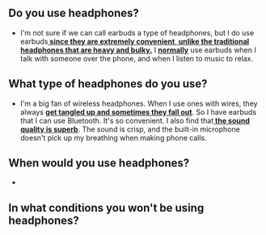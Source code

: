 ## Do you use headphones?
- I'm not sure if we can call earbuds a type of headphones, but I do use earbuds<b><u> since they are extremely convenient</u></b>,<b><u> unlike the traditional headphones that are heavy and bulky.</u></b> I <b><u>normally</u></b> use earbuds when I talk with someone over the phone, and when I listen to music to relax.
## What type of  headphones do you use?
- I'm a big fan of wireless headphones. When I use ones with wires, they always <b><u>get tangled up and sometimes they fall out</u></b>. So I have earbuds that I can use Bluetooth. It's so convenient. I also find that<b><u> the sound quality is superb</u></b>. The sound is crisp, and the built-in microphone doesn't pick up my breathing when making phone calls.
## When would you use headphones?
- 

## In what conditions you won't be using headphones?
